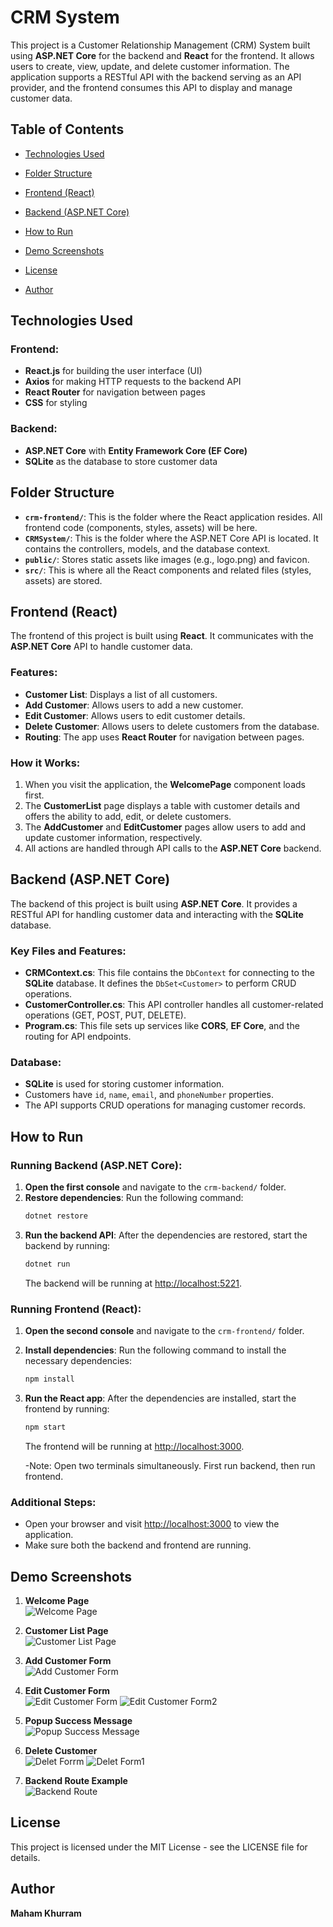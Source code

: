 # CRM System

This project is a Customer Relationship Management (CRM) System built using **ASP.NET Core** for the backend and **React** for the frontend. It allows users to create, view, update, and delete customer information. The application supports a RESTful API with the backend serving as an API provider, and the frontend consumes this API to display and manage customer data.

## Table of Contents
- [Technologies Used](#technologies-used)
- [Folder Structure](#folder-structure)
- [Frontend (React)](#frontend-react)
- [Backend (ASP.NET Core)](#backend-aspnet-core)
- [How to Run](#how-to-run)

- [Demo Screenshots](#demo-screenshots)
- [License](#license)
- [Author](#author)

## Technologies Used

### Frontend:
- **React.js** for building the user interface (UI)
- **Axios** for making HTTP requests to the backend API
- **React Router** for navigation between pages
- **CSS** for styling

### Backend:
- **ASP.NET Core** with **Entity Framework Core (EF Core)**
- **SQLite** as the database to store customer data

## Folder Structure
- **`crm-frontend/`**: This is the folder where the React application resides. All frontend code (components, styles, assets) will be here.
- **`CRMSystem/`**: This is the folder where the ASP.NET Core API is located. It contains the controllers, models, and the database context.
- **`public/`**: Stores static assets like images (e.g., logo.png) and favicon.
- **`src/`**: This is where all the React components and related files (styles, assets) are stored.


## Frontend (React)

The frontend of this project is built using **React**. It communicates with the **ASP.NET Core** API to handle customer data.

### Features:
- **Customer List**: Displays a list of all customers.
- **Add Customer**: Allows users to add a new customer.
- **Edit Customer**: Allows users to edit customer details.
- **Delete Customer**: Allows users to delete customers from the database.
- **Routing**: The app uses **React Router** for navigation between pages.

### How it Works:
1. When you visit the application, the **WelcomePage** component loads first.
2. The **CustomerList** page displays a table with customer details and offers the ability to add, edit, or delete customers.
3. The **AddCustomer** and **EditCustomer** pages allow users to add and update customer information, respectively.
4. All actions are handled through API calls to the **ASP.NET Core** backend.

## Backend (ASP.NET Core)

The backend of this project is built using **ASP.NET Core**. It provides a RESTful API for handling customer data and interacting with the **SQLite** database.

### Key Files and Features:
- **CRMContext.cs**: This file contains the `DbContext` for connecting to the **SQLite** database. It defines the `DbSet<Customer>` to perform CRUD operations.
- **CustomerController.cs**: This API controller handles all customer-related operations (GET, POST, PUT, DELETE).
- **Program.cs**: This file sets up services like **CORS**, **EF Core**, and the routing for API endpoints.

### Database:
- **SQLite** is used for storing customer information.
- Customers have `id`, `name`, `email`, and `phoneNumber` properties.
- The API supports CRUD operations for managing customer records.


## How to Run

### Running Backend (ASP.NET Core):
1. **Open the first console** and navigate to the `crm-backend/` folder.
2. **Restore dependencies**: Run the following command:
   ```bash
   dotnet restore
   ```
3. **Run the backend API**: After the dependencies are restored, start the backend by running:
   ```bash
   dotnet run
   ```
   The backend will be running at [http://localhost:5221](http://localhost:5221).

### Running Frontend (React):
1. **Open the second console** and navigate to the `crm-frontend/` folder.
2. **Install dependencies**: Run the following command to install the necessary dependencies:
   ```bash
   npm install
   ```
3. **Run the React app**: After the dependencies are installed, start the frontend by running:
   ```bash
   npm start
   ```
   The frontend will be running at [http://localhost:3000](http://localhost:3000).
   
   -Note: Open two terminals simultaneously. First run backend, then run frontend.

### Additional Steps:
- Open your browser and visit [http://localhost:3000](http://localhost:3000) to view the application.
- Make sure both the backend and frontend are running.


## Demo Screenshots

1. **Welcome Page**  
   ![Welcome Page](./screenshots/welcomepage.PNG)

2. **Customer List Page**  
   ![Customer List Page](./screenshots/customerlist.PNG)

3. **Add Customer Form**  
   ![Add Customer Form](./screenshots/add.PNG)

4. **Edit Customer Form**  
   ![Edit Customer Form](./screenshots/edit.PNG)
   ![Edit Customer Form2](./screenshots/edit1.PNG)


5. **Popup Success Message**  
   ![Popup Success Message](./screenshots/popup.PNG)

6. **Delete Customer**  
   ![Delet Forrm](./screenshots/delete.PNG)
      ![Delet Form1](./screenshots/delete1.PNG)
7. **Backend Route Example**  
      ![Backend Route](./screenshots/backendroute.PNG)
      



## License
This project is licensed under the MIT License - see the LICENSE file for details.

## Author
**Maham Khurram**